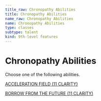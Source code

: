 ```yaml
---
title_raw: Chronopathy Abilities
title: Chronopathy Abilities
name_raw: Chronopathy Abilities
name: Chronopathy Abilities
type: classes
subtype: talent
kind: 9th-level features
---
```


# Chronopathy Abilities

Choose one of the following abilities.

[ACCELERATION FIELD (11 CLARITY)](./Acceleration%20Field.md)

[BORROW FROM THE FUTURE (11 CLARITY)](./Borrow%20From%20The%20Future.md)
